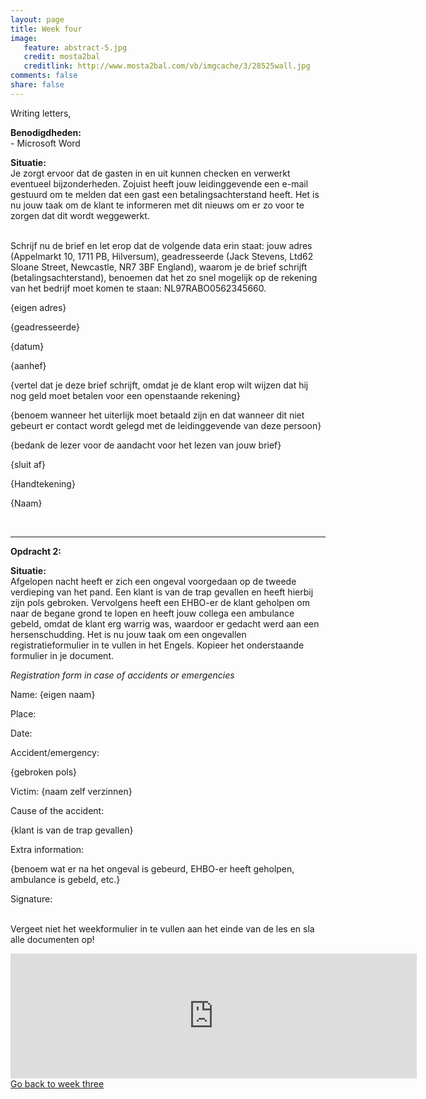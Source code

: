 ```yaml
---
layout: page 
title: Week four 
image: 
   feature: abstract-5.jpg
   credit: mosta2bal
   creditlink: http://www.mosta2bal.com/vb/imgcache/3/28525wall.jpg
comments: false
share: false
---
```

Writing letters,

<b>Benodigdheden:</b>
<br>- Microsoft Word

<b>Situatie:</b>
<br>Je zorgt ervoor dat de gasten in en uit kunnen checken en verwerkt eventueel bijzonderheden. Zojuist heeft jouw leidinggevende een e-mail gestuurd om te melden dat een gast een betalingsachterstand heeft. Het is nu jouw taak om de klant te informeren met dit nieuws om er zo voor te zorgen dat dit wordt weggewerkt.

<br>Schrijf nu de brief en let erop dat de volgende data erin staat: jouw adres (Appelmarkt 10, 1711 PB, Hilversum), geadresseerde (Jack Stevens, Ltd62 Sloane Street, Newcastle, NR7 3BF England), waarom je de brief schrijft (betalingsachterstand), benoemen dat het zo snel mogelijk op de rekening van het bedrijf moet komen te staan: NL97RABO0562345660.

{eigen adres}

{geadresseerde}

{datum}

{aanhef}

{vertel dat je deze brief schrijft, omdat je de klant erop wilt wijzen dat hij nog geld moet betalen voor een openstaande rekening}

{benoem wanneer het uiterlijk moet betaald zijn en dat wanneer dit niet gebeurt er contact wordt gelegd met de leidinggevende van deze persoon}

{bedank de lezer voor de aandacht voor het lezen van jouw brief}

{sluit af}

{Handtekening}

{Naam}

<br>
<hr>

<b>Opdracht 2:</b>

<b>Situatie:</b>
<br>Afgelopen nacht heeft er zich een ongeval voorgedaan op de tweede verdieping van het pand. Een klant is van de trap gevallen en heeft hierbij zijn pols gebroken. Vervolgens heeft een EHBO-er de klant geholpen om naar de begane grond te lopen en heeft jouw collega een ambulance gebeld, omdat de klant erg warrig was, waardoor er gedacht werd aan een hersenschudding. Het is nu jouw taak om een ongevallen registratieformulier in te vullen in het Engels. Kopieer het onderstaande formulier in je document.

<i>Registration form in case of accidents or emergencies</i>

Name: {eigen naam}

Place:

Date:

Accident/emergency:

{gebroken pols}

Victim: {naam zelf verzinnen}

Cause of the accident:

{klant is van de trap gevallen}

Extra information:

{benoem wat er na het ongeval is gebeurd, EHBO-er heeft geholpen, ambulance is gebeld, etc.}

Signature: 


<br>Vergeet niet het weekformulier in te vullen aan het einde van de les en sla alle documenten op!

<iframe src="https://drive.google.com/embeddedfolderview?id=0BycjBNS3AKDWM2VweUJVS1pBc1U#list" width="650" height="200" frameborder="0"></iframe>


<div style="float: left"> 
<a href="{{ site.url }}/leisure-hospitality/project/week-3/" class="btn">Go back to week three</a>
</div>

<!-- <div style="float: right"> 
<a href="{{ site.url }}/leisure-hospitality/project/week-5/" class="btn">Go to week five</a>
</div> !-->